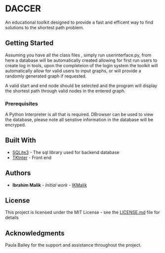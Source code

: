 # DACCER

An educational toolkit designed to provide a fast and efficent way to find solutions to the shortest path problem. 

## Getting Started

Assuming you have all the class files , simply run userinterface.py, from here a database will be automatically created allowing for first run users to create log in tools, upon the completeion of the login system the toolkit will automatically allow for valid users to input graphs, or will provide a randomly generated graph if requested. 

A valid start and end node should be selected and the program will display the shortest path through valid nodes in the entered graph.

### Prerequisites

A Python Interpreter is all that is required. 
DBrowser can be used to view the database, please note all senstive information in the database will be encryped.

## Built With

* [SQLite3](https://www.sqlite.org/) - The sql library used for backend database
* [TKInter](https://wiki.python.org/moin/TkInter) - Front end


## Authors

* **Ibrahim Malik** - *Initial work* - [IKMalik](https://github.com/IKMalik)


## License

This project is licensed under the MIT License - see the [LICENSE.md](LICENSE.md) file for details

## Acknowledgments

Paula Bailey for the support and assistance throughout the project.
